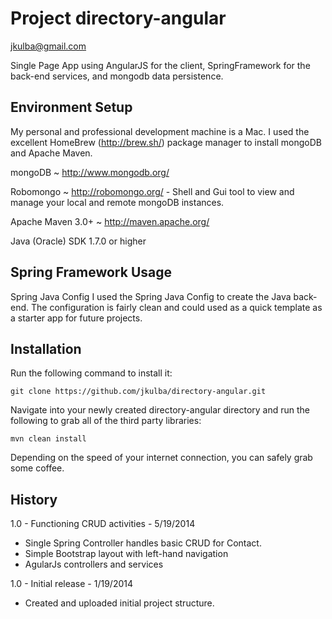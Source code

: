 Project directory-angular
=================

jkulba@gmail.com

Single Page App using AngularJS for the client, SpringFramework for the back-end services, and mongodb data persistence.

Environment Setup 
-------
My personal and professional development machine is a Mac.  I used the excellent HomeBrew (http://brew.sh/) package manager to install mongoDB and Apache Maven.  

mongoDB ~ http://www.mongodb.org/

Robomongo ~ http://robomongo.org/ - Shell and Gui tool to view and manage your local and remote mongoDB instances.

Apache Maven 3.0+ ~ http://maven.apache.org/

Java (Oracle) SDK 1.7.0 or higher

Spring Framework Usage
-
Spring Java Config 
I used the Spring Java Config to create the Java back-end.  The configuration is fairly clean and could used as a quick template as a starter app for future projects.

Installation
-

Run the following command to install it:

```console
git clone https://github.com/jkulba/directory-angular.git
```

Navigate into your newly created directory-angular directory and run the following to grab all of the third party libraries:

```console
mvn clean install
```

Depending on the speed of your internet connection, you can safely grab some coffee.

History
--------
1.0 - Functioning CRUD activities - 5/19/2014
* Single Spring Controller handles basic CRUD for Contact.
* Simple Bootstrap layout with left-hand navigation
* AgularJs controllers and services 

1.0 - Initial release - 1/19/2014
* Created and uploaded initial project structure.